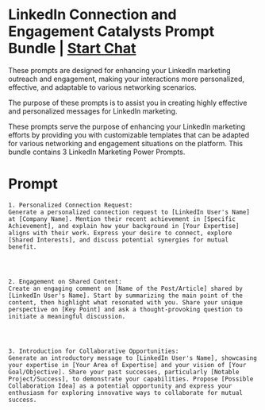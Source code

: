 

# LinkedIn Connection and Engagement Catalysts Prompt Bundle | [Start Chat](https://gptcall.net/chat.html?data=%7B%22contact%22%3A%7B%22id%22%3A%2293eaa02a-f123-48da-82f3-b9c591b40ac8%22%2C%22flow%22%3Atrue%7D%7D)
<p>These prompts are designed for enhancing your LinkedIn marketing outreach and engagement, making your interactions more personalized, effective, and adaptable to various networking scenarios.</p><p>The purpose of these prompts is to assist you in creating highly effective and personalized messages for LinkedIn marketing.</p><p>These prompts serve the purpose of enhancing your LinkedIn marketing efforts by providing you with customizable templates that can be adapted for various networking and engagement situations on the platform. This bundle contains 3 LinkedIn Marketing Power Prompts.</p>

# Prompt

```
1. Personalized Connection Request:
Generate a personalized connection request to [LinkedIn User's Name] at [Company Name]. Mention their recent achievement in [Specific Achievement], and explain how your background in [Your Expertise] aligns with their work. Express your desire to connect, explore [Shared Interests], and discuss potential synergies for mutual benefit.




2. Engagement on Shared Content:
Create an engaging comment on [Name of the Post/Article] shared by [LinkedIn User's Name]. Start by summarizing the main point of the content, then highlight what resonated with you. Share your unique perspective on [Key Point] and ask a thought-provoking question to initiate a meaningful discussion.




3. Introduction for Collaborative Opportunities:
Generate an introductory message to [LinkedIn User's Name], showcasing your expertise in [Your Area of Expertise] and your vision of [Your Goal/Objective]. Share your past successes, particularly [Notable Project/Success], to demonstrate your capabilities. Propose [Possible Collaboration Idea] as a potential opportunity and express your enthusiasm for exploring innovative ways to collaborate for mutual success.
```





